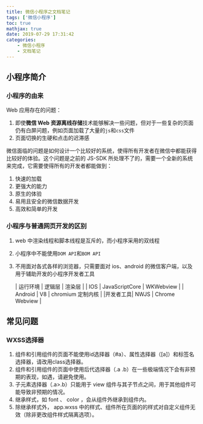 ```yaml
---
title: 微信小程序之文档笔记
tags: ['微信小程序']
toc: true
mathjax: true
date: 2019-07-29 17:31:42
categories:
    - 微信小程序
    - 文档笔记
---
```


## 小程序简介

### 小程序的由来

Web 应用存在的问题：

1. 即使**微信 Web 资源离线存储**技术能够解决一些问题，但对于一些复杂的页面仍有白屏问题，例如页面加载了大量的`js`和`css`文件
2. 页面切换的生硬和点击的迟滞感

​ 微信面临的问题是如何设计一个比较好的系统，使得所有开发者在微信中都能获得比较好的体验。这个问题是之前的 JS-SDK 所处理不了的，需要一个全新的系统来完成，它需要使得所有的开发者都能做到：

1. 快速的加载
2. 更强大的能力
3. 原生的体验
4. 易用且安全的微信数据开发
5. 高效和简单的开发

### 小程序与普通网页开发的区别

1. web 中渲染线程和脚本线程是互斥的，而小程序采用的双线程
2. 小程序中不能使用`DOM API`和`BOM API`
3. 不用面对各式各样的浏览器，只需要面对 ios、android 的微信客户端，以及用于辅助开发的小程序开发者工具

    | 运行环境 | 逻辑层 | 渲染层 |
    | IOS | JavaScriptCore | WKWebview |
    | Android | V8 | chromium 定制内核 |
    |开发者工具| NWJS | Chrome Webview |

## 常见问题

### WXSS选择器

1. 组件和引用组件的页面不能使用id选择器（#a）、属性选择器（[a]）和标签名选择器，请改用class选择器。
2. 组件和引用组件的页面中使用后代选择器（.a .b）在一些极端情况下会有非预期的表现，如遇，请避免使用。
3. 子元素选择器（.a>.b）只能用于 view 组件与其子节点之间，用于其他组件可能导致非预期的情况。
4. 继承样式，如 font 、 color ，会从组件外继承到组件内。
5. 除继承样式外， app.wxss 中的样式、组件所在页面的的样式对自定义组件无效（除非更改组件样式隔离选项）。

